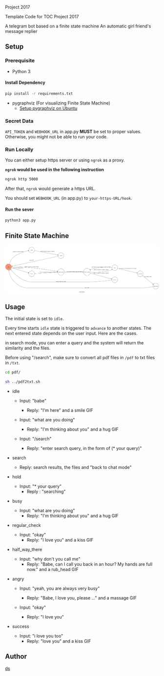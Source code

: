  Project 2017

Template Code for TOC Project 2017

A telegram bot based on a finite state machine
An automatic girl friend's message replier  

## Setup

### Prerequisite
* Python 3

#### Install Dependency
```sh
pip install -r requirements.txt
```

* pygraphviz (For visualizing Finite State Machine)
    * [Setup pygraphviz on Ubuntu](http://www.jianshu.com/p/a3da7ecc5303)

### Secret Data

`API_TOKEN` and `WEBHOOK_URL` in app.py **MUST** be set to proper values.
Otherwise, you might not be able to run your code.

### Run Locally
You can either setup https server or using `ngrok` as a proxy.

**`ngrok` would be used in the following instruction**

```sh
ngrok http 5000
```

After that, `ngrok` would generate a https URL.

You should set `WEBHOOK_URL` (in app.py) to `your-https-URL/hook`.

#### Run the sever

```sh
python3 app.py
```

## Finite State Machine
![fsm](./img/show-fsm.png)

## Usage
The initial state is set to `idle`.

Every time starts `idle` state is triggered to `advance` to another states.
The next entered state depends on the user input. Here are the cases.

in search mode, you can enter a query and the system will return the similarity and the files.

Before using "/search", make sure to convert all pdf files in `/pdf` to txt files in `/txt`.
```sh
cd pdf/
```

```sh
sh ../pdf2txt.sh
```


* idle
    * Input: "babe"
        * Reply: "I'm here" and a smile GIF

    * Input: "what are you doing"
        * Reply: "I'm thinking about you" and a hug GIF

    * Input: "/search"
        * Reply: "enter search query, in the form of (* your query)"

* search
    * Reply: search results, the files and "back to chat mode"

* hold
    * Input: "* your query"
        * Reply : "searching"

* busy
    * Input: "what are you doing"
        * Reply: "I'm thinking about you" and a hug GIF

* regular_check
    * Input: "okay"
        * Reply: "I love you" and a kiss GIF

* half_way_there
    * Input: "why don't you call me"
        * Reply: "Babe, can I call you back in an hour? My hands are full now." and a rub_head GIF

* angry
    * Input: "yeah, you are always very busy"
        * Reply: "Babe, I love you, please ..." and a massage GIF

    * Input: "okay"
        * Reply: "I love you"

* success
    * Input: "i love you too"
        * Reply: "love you" and a kiss GIF




## Author
[ds](https://github.com/dslta)
